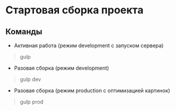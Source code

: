 # Стартовая сборка проекта

## Команды
- Активная работа (режим development с запуском сервера)
> gulp
- Разовая сборка (режим development)
> gulp dev
- Разовая сборка (режим production с оптимизацией картинок)
> gulp prod
